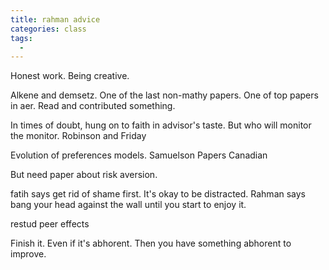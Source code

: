 ```yaml
---
title: rahman advice
categories: class
tags:
  - 
---
```



Honest work. Being creative.

Alkene and demsetz. One of the last non-mathy papers.
One of top papers in aer.
Read and contributed something.

In times of doubt, hung on to faith in advisor's taste.
But who will monitor the monitor.
Robinson and Friday

Evolution of preferences models.
Samuelson Papers Canadian

But need paper about risk aversion.

fatih says get rid of shame first. It's okay to be distracted.
Rahman says bang your head against the wall until you start to enjoy it.

restud peer effects

Finish it. Even if it's abhorent. Then you have something abhorent to improve.












